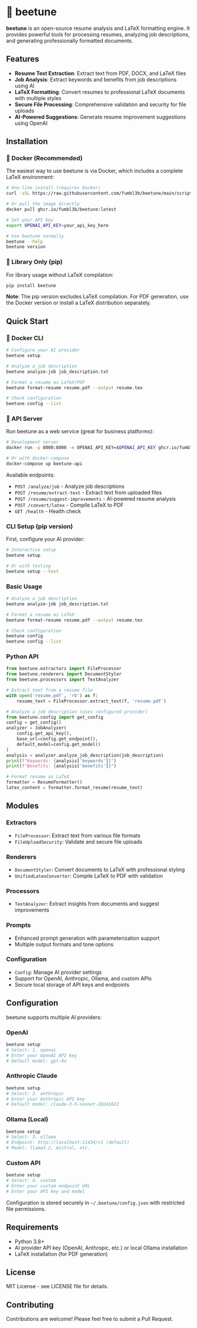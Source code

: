 # 🐝 beetune

**beetune** is an open-source resume analysis and LaTeX formatting engine. It provides powerful tools for processing resumes, analyzing job descriptions, and generating professionally formatted documents.

## Features

- **Resume Text Extraction**: Extract text from PDF, DOCX, and LaTeX files
- **Job Analysis**: Extract keywords and benefits from job descriptions using AI
- **LaTeX Formatting**: Convert resumes to professional LaTeX documents with multiple styles
- **Secure File Processing**: Comprehensive validation and security for file uploads
- **AI-Powered Suggestions**: Generate resume improvement suggestions using OpenAI

## Installation

### 🐳 Docker (Recommended)

The easiest way to use beetune is via Docker, which includes a complete LaTeX environment:

```bash
# One-line install (requires Docker)
curl -sSL https://raw.githubusercontent.com/fumbl3b/beetune/main/scripts/install.sh | bash

# Or pull the image directly
docker pull ghcr.io/fumbl3b/beetune:latest

# Set your API key
export OPENAI_API_KEY=your_api_key_here

# Use beetune normally
beetune --help
beetune version
```

### 🧪 Library Only (pip)

For library usage without LaTeX compilation:

```bash
pip install beetune
```

**Note**: The pip version excludes LaTeX compilation. For PDF generation, use the Docker version or install a LaTeX distribution separately.

## Quick Start

### 🐳 Docker CLI

```bash
# Configure your AI provider
beetune setup

# Analyze a job description
beetune analyze-job job_description.txt

# Format a resume as LaTeX/PDF
beetune format-resume resume.pdf --output resume.tex

# Check configuration
beetune config --list
```

### 🚀 API Server

Run beetune as a web service (great for business platforms):

```bash
# Development server
docker run -p 8000:8000 -e OPENAI_API_KEY=$OPENAI_API_KEY ghcr.io/fumbl3b/beetune:latest server

# Or with docker-compose
docker-compose up beetune-api
```

Available endpoints:
- `POST /analyze/job` - Analyze job descriptions
- `POST /resume/extract-text` - Extract text from uploaded files
- `POST /resume/suggest-improvements` - AI-powered resume analysis
- `POST /convert/latex` - Compile LaTeX to PDF
- `GET /health` - Health check

### CLI Setup (pip version)

First, configure your AI provider:

```bash
# Interactive setup
beetune setup

# Or with testing
beetune setup --test
```

### Basic Usage

```bash
# Analyze a job description
beetune analyze-job job_description.txt

# Format a resume as LaTeX
beetune format-resume resume.pdf --output resume.tex

# Check configuration
beetune config
beetune config --list
```

### Python API

```python
from beetune.extractors import FileProcessor
from beetune.renderers import DocumentStyler
from beetune.processors import TextAnalyzer

# Extract text from a resume file
with open('resume.pdf', 'rb') as f:
    resume_text = FileProcessor.extract_text(f, 'resume.pdf')

# Analyze a job description (uses configured provider)
from beetune.config import get_config
config = get_config()
analyzer = JobAnalyzer(
    config.get_api_key(),
    base_url=config.get_endpoint(),
    default_model=config.get_model()
)
analysis = analyzer.analyze_job_description(job_description)
print(f"Keywords: {analysis['keywords']}")
print(f"Benefits: {analysis['benefits']}")

# Format resume as LaTeX
formatter = ResumeFormatter()
latex_content = formatter.format_resume(resume_text)
```

## Modules

### Extractors
- `FileProcessor`: Extract text from various file formats
- `FileUploadSecurity`: Validate and secure file uploads

### Renderers
- `DocumentStyler`: Convert documents to LaTeX with professional styling
- `UnifiedLatexConverter`: Compile LaTeX to PDF with validation

### Processors
- `TextAnalyzer`: Extract insights from documents and suggest improvements

### Prompts
- Enhanced prompt generation with parameterization support
- Multiple output formats and tone options

### Configuration
- `Config`: Manage AI provider settings
- Support for OpenAI, Anthropic, Ollama, and custom APIs
- Secure local storage of API keys and endpoints

## Configuration

beetune supports multiple AI providers:

### OpenAI
```bash
beetune setup
# Select: 1. openai
# Enter your OpenAI API key
# Default model: gpt-4o
```

### Anthropic Claude
```bash
beetune setup  
# Select: 2. anthropic
# Enter your Anthropic API key
# Default model: claude-3-5-sonnet-20241022
```

### Ollama (Local)
```bash
beetune setup
# Select: 3. ollama
# Endpoint: http://localhost:11434/v1 (default)
# Model: llama3.2, mistral, etc.
```

### Custom API
```bash
beetune setup
# Select: 4. custom
# Enter your custom endpoint URL
# Enter your API key and model
```

Configuration is stored securely in `~/.beetune/config.json` with restricted file permissions.

## Requirements

- Python 3.8+
- AI provider API key (OpenAI, Anthropic, etc.) or local Ollama installation
- LaTeX installation (for PDF generation)

## License

MIT License - see LICENSE file for details.

## Contributing

Contributions are welcome! Please feel free to submit a Pull Request.